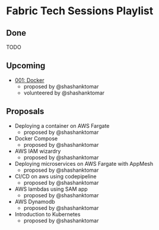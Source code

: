 # Fabric Tech Sessions Playlist

## Done

TODO

## Upcoming

- [001: Docker](episodes/001/README.md)
  - proposed by @shashanktomar
  - volunteered by @shashanktomar

## Proposals

- Deploying a container on AWS Fargate
  - proposed by @shashanktomar
- Docker Compose
  - proposed by @shashanktomar
- AWS IAM wizardry
  - proposed by @shashanktomar
- Deploying microservices on AWS Fargate with AppMesh
  - proposed by @shashanktomar
- CI/CD on aws using codepipeline
  - proposed by @shashanktomar
- AWS lambdas using SAM app
  - proposed by @shashanktomar
- AWS Dynamodb
  - proposed by @shashanktomar
- Introduction to Kubernetes
  - proposed by @shashanktomar
